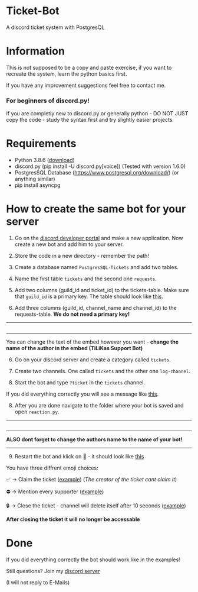 # Ticket-Bot
A discord ticket system with PostgresQL

# Information
This is not supposed to be a copy and paste exercise, if you want to recreate the system, learn the python basics first. 

If you have any improvement suggestions feel free to contact me.

### For beginners of discord.py!

If you are completly new to discord.py or generally python - DO NOT JUST copy the code - study the syntax first and try slightly easier projects. 

# Requirements

- Python 3.8.6 ([download](https://www.python.org/downloads/release/python-386/))
- discord.py (pip install -U discord.py[voice]) (Tested with version 1.6.0)
- PostgresSQL Database (https://www.postgresql.org/download/) (or anything similar)
- pip install asyncpg

# How to create the same bot for your server
1. Go on the [discord developer portal](https://discord.com/developers/applications) and make a new application. Now create a new bot and add him to your server.

2. Store the code in a new directory - remember the path!

3. Create a database named ``PostgresSQL-Tickets`` and add two tables.  

4. Name the first table ``tickets`` and the second one ``requests``. 

5. Add two columns (guild_id and ticket_id) to the tickets-table. Make sure that ``guild_id`` is a primary key. The table should look like [this]().

6. Add three columns (guild_id, channel_name and channel_id) to the requests-table. **We do not need a primary key!**

---------------------------------------------------------------------------------------------------------------------------------------------------------------------
```python

```
---------------------------------------------------------------------------------------------------------------------------------------------------------------------

You can change the text of the embed however you want - **change the name of the author in the embed (TiLiKas Support Bot)**

6. Go on your discord server and create a category called ``tickets``.

7. Create two channels. One called ``tickets`` and the other one ``log-channel``.

7. Start the bot and type ``?ticket`` in the ``tickets`` channel.

If you did everything correctly you will see a message like [this](https://cdn.discordapp.com/attachments/771635939700768769/798486004981039107/unknown.png).

8. After you are done navigate to the folder where your bot is saved and open ``reaction.py``.

---------------------------------------------------------------------------------------------------------------------------------------------------------------------
```python

```
---------------------------------------------------------------------------------------------------------------------------------------------------------------------

**ALSO dont forget to change the authors name to the name of your bot!**

---------------------------------------------------------------------------------------------------------------------------------------------------------------------

9. Restart the bot and klick on 📩  - it should look like [this](https://cdn.discordapp.com/attachments/771635939700768769/798487685471797328/unknown.png)

You have three diffrent emoji choices:

✅ -> Claim the ticket ([example](https://cdn.discordapp.com/attachments/771635939700768769/798489702093029376/unknown.png)) (*The creator of the ticket cant claim it*)

⛔ -> Mention every supporter ([example](https://cdn.discordapp.com/attachments/771635939700768769/798487939063087133/unknown.png))

🔒 -> Close the ticket - channel will delete itself after 10 seconds ([example](https://cdn.discordapp.com/attachments/771635939700768769/798488068038328330/unknown.png))

**After closing the ticket it will no longer be accessable**

# Done

If you did everything correctly the bot should work like in the examples!

Still questions? Join my [discord server](https://discord.gg/WRH22qat76)

(I will not reply to E-Mails)
